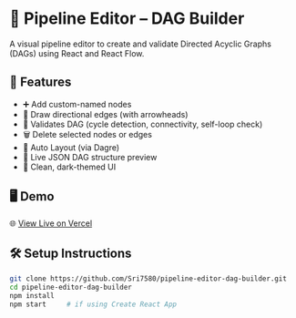 # 🚀 Pipeline Editor – DAG Builder

A visual pipeline editor to create and validate Directed Acyclic Graphs (DAGs) using React and React Flow.

## 🔧 Features

- ➕ Add custom-named nodes
- 🔗 Draw directional edges (with arrowheads)
- 🧠 Validates DAG (cycle detection, connectivity, self-loop check)
- 🗑️ Delete selected nodes or edges
- 🧭 Auto Layout (via Dagre)
- 📄 Live JSON DAG structure preview
- 🌙 Clean, dark-themed UI

## 🖥 Demo

🌐 [View Live on Vercel](https://pipeline-editor.vercel.app)

## 🛠 Setup Instructions

```bash
git clone https://github.com/Sri7580/pipeline-editor-dag-builder.git
cd pipeline-editor-dag-builder
npm install
npm start     # if using Create React App
